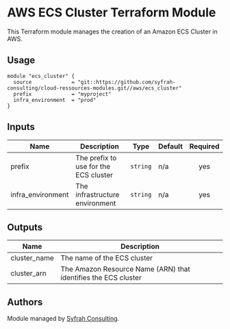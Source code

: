 # AWS ECS Cluster Terraform Module

This Terraform module manages the creation of an Amazon ECS Cluster in AWS.

## Usage

```hcl
module "ecs_cluster" {
  source             = "git::https://github.com/syfrah-consulting/cloud-ressources-modules.git//aws/ecs_cluster"
  prefix             = "myproject"
  infra_environment  = "prod"
}
```

## Inputs

| Name | Description | Type | Default | Required |
|------|-------------|------|---------|:--------:|
| prefix | The prefix to use for the ECS cluster | `string` | n/a | yes |
| infra_environment | The infrastructure environment | `string` | n/a | yes |

## Outputs

| Name | Description |
|------|-------------|
| cluster_name | The name of the ECS cluster |
| cluster_arn | The Amazon Resource Name (ARN) that identifies the ECS cluster |

## Authors

Module managed by [Syfrah Consulting](https://github.com/syfrah-consulting).

